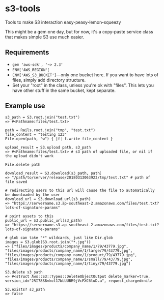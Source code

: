 # s3-tools
Tools to make S3 interaction easy-peasy-lemon-squeezy

This might be a gem one day, but for now, it's a copy-paste service class that makes simple S3 use much easier.

## Requirements

- `gem 'aws-sdk', '~> 2.3'`
- `ENV['AWS_REGION']`
- `ENV['AWS_S3_BUCKET']`—only one bucket here. If you want to have lots of files, simply add directory structure.
- Set your "root" in the class, unless you're ok with "files". This lets you have other stuff in the same bucket, kept separate.

## Example use
```
s3_path = S3.root.join("test.txt")
=> #<Pathname:files/test.txt>

path = Rails.root.join("tmp", "test.txt")
file_content = "testing 123"
File.open(path, "w") { |f| f.write file_content }

upload_result = S3.upload path, s3_path
=> #<Pathname:files/test.txt> # s3 path of uploaded file, or nil if the upload didn't work

File.delete path

download_result = S3.download(s3_path, path)
=> "/path/to/server/release/20180313063923/tmp/test.txt" # path of file saved

# redirecting users to this url will cause the file to automatically be downloaded by the user
download_url = S3.download_url(s3_path)
=> "https://servername.s3.ap-southeast-2.amazonaws.com/files/test.txt?lots-of-signature-params"

# point assets to this
public_url = S3.public_url(s3_path)
=> "https://servername.s3.ap-southeast-2.amazonaws.com/files/test.txt?lots-of-signature-params"

# glob can take "*" wildcards, just like Dir.glob
images = S3.glob(S3.root.join("*.jpg"))
=> ["files/images/products/company_name/1/79/43779.jpg", "files/images/products/company_name/1/large/79/43779.jpg", "files/images/products/company_name/1/product/79/43779.jpg", "files/images/products/company_name/1/small/79/43779.jpg", "files/images/products/company_name/1/tiny/79/43779.jpg"]

S3.delete s3_path
=> #<struct Aws::S3::Types::DeleteObjectOutput delete_marker=true, version_id="2RI78S8vkol17bLUUBR9jVcFXC6luD.a", request_charged=nil>

S3.exists? s3_path
=> false
```

